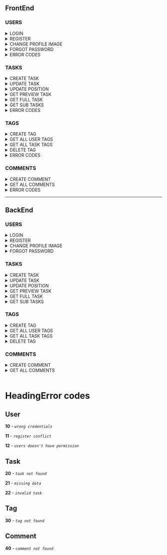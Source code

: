 ## FrontEnd


### USERS
<details>
<summary>LOGIN</summary>

## Request

**Endpoint:** `POST` http://localhost:8086/todo/users/login

**Body:**

```json
{
	"username": "STRING",
	"password": "STRING"
}
```
</details>
<details>
<summary>REGISTER</summary>

## Request

**Endpoint:** `POST` http://localhost:8086/todo/users/register

**Body:**

```json
{
  "email": "string",
  "firstName": "string",
  "lastName": "string",
  "profileImage": "string",
  "username": "string",
  "password": "string"
}
```
</details>
<details>
<summary>CHANGE PROFILE IMAGE</summary>

## Request

**Endpoint:** `PATCH` http://localhost:8086/todo/users/{userId}/profile_image

**Body:**

```json
{
    "profileImage": "string"
}
```
</details>
<details>
<summary>FORGOT PASSWORD</summary>

## Request

**Endpoint:** `PATCH` http://localhost:8086/todo/users/forgot_password

**Body:**

```json
{
    "newPassword": "string"
}
```
</details>

<details>
<summary>ERROR CODES</summary>

<h3>401</h3>

```
{
        "message": "Wrong credentials",
        "type": "....",
        "code": 10,
        "timestemp": date
}
```

<h3>403</h3>

```
{
        "message": "User don't have permission",
        "type": "....",
        "code": 12,
        "timestemp": date
}
```

<h3>409</h3>

```
{
        "message": "Register conflict",
        "type": "....",
        "code": 11,
        "timestemp": date
}
```
</details>



### TASKS
<details>
<summary>CREATE TASK</summary>

## Request

**Endpoint:** `POST` http://localhost:8086/todo/tasks

**Body:**

```json
{
  "title": "string",
  "description": "string",
  "date": "31-03-2023",
  "userId": 0,
  "parentId": 0,
  "position": 0
}
```
</details>
<details>
<summary>UPDATE TASK</summary>

## Request

**Endpoint:** `PATCH` http://localhost:8086/todo/tasks/v1/{taskId}

**Body:**

```json
{
    "title": "String",
    "description": "String",
    "isDone": "Boolean",
    "date": "String",
    "isFavorite": "Boolean",
    "disabled": "Boolean"
}
```
</details>
<details>
<summary>UPDATE POSITION</summary>

## Request

**Endpoint:** `PATCH` http://localhost:8086/todo/tasks/v1/change-position/{userId}

**Body:**

```json
[{
    "taskId": "Integer",
    "position": "Integer",
    "parentId": "Integer"
},
{
    "taskId": "Integer",
    "position": "Integer",
    "parentId": "Integer"
}]
```
</details>
<details>
<summary>GET PREVIEW TASK</summary>

## Request

**Endpoint:** `GET` http://localhost:8086/todo/tasks/preview/{userId}

**Body:**

```json
{

}
```
</details>
<details>
<summary>GET FULL TASK</summary>

## Request

**Endpoint:** `GET` http://localhost:8086/todo/tasks/v1/{taskId}/{userId}

**Body:**

```json
{

}
```
</details>
<details>
<summary>GET SUB TASKS</summary>

## Request

**Endpoint:** `GET` http://localhost:8086/todo/tasks/v1/{parentId}

**Body:**

```json
{

}
```
</details>

<details>
<summary>ERROR CODES</summary>

<h3>400</h3>

```
{
        "message": "Missing data o creation task",
        "type": "....",
        "code": 21,
        "timestemp": date
}
```

<h3>400</h3>

```
{
        "message": "Invalid task",
        "type": "....",
        "code": 22,
        "timestemp": date
}
```

<h3>404</h3>

```
{
        "message": "Task not found",
        "type": "....",
        "code": 20,
        "timestemp": date
}
```
</details>

### TAGS
<details>
<summary>CREATE TAG</summary>

## Request

**Endpoint:** `POST` http://localhost:8086/todo/tags/v1

**Body:**

```json
{
    "name": "String",
    "color": "String",
    "userId": "Integer",
    "taskId": "Integer"
}
```
</details>
<details>
<summary>GET ALL USER TAGS</summary>

## Request

**Endpoint:** `GET` http://localhost:8086/todo/tags/v1/users/{userId}

**Body:**

```json
{
    
}
```
</details>
<details>
<summary>GET ALL TASK TAGS</summary>

## Request

**Endpoint:** `GET` http://localhost:8086/todo/tags/v1/task/{taskId}

**Body:**

```json
{
    
}
```
</details>
<details>
<summary>DELETE TAG</summary>

## Request

**Endpoint:** `DELETE` http://localhost:8086/todo/tags/{taskId}/{tagId}

**Body:**

```json
{
    
}
```
</details>

<details>
<summary>ERROR CODES</summary>

<h3>404</h3>

```
{
        "message": "Tag not found",
        "type": "....",
        "code": 30,
        "timestemp": date
}
```
</details>


### COMMENTS
<details>
<summary>CREATE COMMENT</summary>

## Request

**Endpoint:** `POST` http://localhost:8086/todo/comments/v1

**Body:**

```json
{
    "description": "String",
    "taskId": "Integer"
}
```
</details>
<details>
<summary>GET ALL COMMENTS</summary>

## Request

**Endpoint:** `GET` http://localhost:8086/todo/comments/v1/{taskId}

**Body:**

```json
{
    
}
```
</details>

<details>
<summary>ERROR CODES</summary>

<h3>404</h3>

```
{
        "message": "Comment not found",
        "type": "....",
        "code": 30,
        "timestemp": date
}
```
</details>

--------

## BackEnd


### USERS
<details>
<summary>LOGIN</summary>

## Request

**Endpoint:** `POST` http://localhost:8086/todo/users/login

**Body:**

```json
{
  "userId": "Integer",
  "firstName": "string",
  "lastName": "string",
  "username": "string",
  "email": "string",
  "groupsURL": "string",
  "tasksPreviewsURL": "string"
}
```
</details>
<details>
<summary>REGISTER</summary>

## Request

**Endpoint:** `POST` http://localhost:8086/todo/users/register

**Body:**

```json
{
  "userId": 0,
  "firstName": "string",
  "lastName": "string",
  "profileImage": "string",
  "username": "string",
  "email": "string",
  "groupsURL": "string",
  "tasksPreviewsURL": "string"
}
```
</details>
<details>
<summary>CHANGE PROFILE IMAGE</summary>

## Request

**Endpoint:** `PATCH` http://localhost:8086/todo/users/{userId}/profile_image

**Body:**

```json
{
    "profileImage": "String"
}
```
</details>
<details>
<summary>FORGOT PASSWORD</summary>

## Request

**Endpoint:** `PATCH` http://localhost:8086/todo/users/forgot_password

**Body:**

```json
{
    
}
```
</details>



### TASKS
<details>
<summary>CREATE TASK</summary>

## Request

**Endpoint:** `POST` http://localhost:8086/todo/tasks/create-task

**Body:**

```json
{
  "taskId": "Integer",
  "parentId": "Integer",
  "position": "Integer",
  "title": "string",
  "date": "03-04-2023",
  "isDone": "Boolean",
  "isFavorite": "Boolean",
  "taskURL": "string",
  "tags": [
    {
      "tagId": "Integer",
      "name": "string",
      "color": "string"
    }
  ],
  "expired": "Boolean"
}
```
</details>
<details>
<summary>UPDATE TASK</summary>

## Request

**Endpoint:** `PATCH` http://localhost:8086/todo/tasks/v1/{taskId}

**Body:**

```json
{
    "title": "String",
    "description": "String",
    "isDone": "Boolean",
    "date": "String",
    "isFavorite": "Boolean",
    "disabled": "Boolean"
}
```
</details>
<details>
<summary>UPDATE POSITION</summary>

## Request

**Endpoint:** `PATCH` http://localhost:8086/todo/tasks/v1/change-position/{userId}

**Body:**

```json
[{
    "taskId": "Integer",
    "position": "Integer",
    "parentId": "Integer"
},
{
    "taskId": "Integer",
    "position": "Integer",
    "parentId": "Integer"
}]
```
</details>
<details>
<summary>GET PREVIEW TASK</summary>

## Request

**Endpoint:** `GET` http://localhost:8086/todo/tasks/preview/{taskId}

**Body:**

```json
[
  {
    "taskId": "Integer",
    "parentId": "Integer",
    "position": "Integer",
    "title": "string",
    "date": "03-04-2023",
    "isDone": "Boolean",
    "isFavorite": "Boolean",
    "taskURL": "string",
    "tags": [
        {
        "tagId": "Integer",
        "name": "string",
        "color": "string"
        }
    ],
    "expired": "Boolean"
  }
]
```
</details>
<details>
<summary>GET FULL TASK</summary>

## Request

**Endpoint:** `GET` http://localhost:8086/todo/tasks/v1/{taskId}/{userId}

**Body:**

```json
{
  "taskId": "Integer",
  "title": "string",
  "description": "string",
  "isDone": "Boolean",
  "date": "03-04-2023",
  "expired": "Boolean",
  "isFavorite": "Boolean",
  "parentId": "Integer",
  "position": "Integer",
  "tags": [
    {
      "tagId": "Integer",
      "name": "string",
      "color": "string"
    }
  ],
  "commentsURL": "string"
}
```
</details>
<details>
<summary>GET SUB TASKS</summary>

## Request

**Endpoint:** `GET` http://localhost:8086/todo/tasks/v1/{parentId}

**Body:**

```json
[
  {
    "taskId": "Integer",
    "parentId": "Integer",
    "position": "Integer",
    "title": "string",
    "date": "03-04-2023",
    "isDone": "Boolean",
    "isFavorite": "Boolean",
    "taskURL": "string",
    "tags": [
        {
        "tagId": "Integer",
        "name": "string",
        "color": "string"
        }
    ],
    "expired": "Boolean"
  }
]
```
</details>



### TAGS
<details>
<summary>CREATE TAG</summary>

## Request

**Endpoint:** `POST` http://localhost:8086/todo/tags/v1

**Body:**

```json
{
    "tagId": "Integer",
    "name": "String",
    "color": "String"
}
```
</details>
<details>
<summary>GET ALL USER TAGS</summary>

## Request

**Endpoint:** `GET` http://localhost:8086/todo/tags/v1/users/{userId}

**Body:**

```json
[
  {
    "tagId": "Integer",
    "name": "string",
    "color": "string"
  }
]
```
</details>
<details>
<summary>GET ALL TASK TAGS</summary>

## Request

**Endpoint:** `GET` http://localhost:8086/todo/tags/v1/task/{taskId}

**Body:**

```json
[
  {
    "tagId": "Integer",
    "name": "string",
    "color": "string"
  }
]
```
</details>
<details>
<summary>DELETE TAG</summary>

## Request

**Endpoint:** `DELETE` http://localhost:8086/todo/tags/{taskId}/{tagId}

**Body:**

```json
{
    
}
```
</details>

### COMMENTS
<details>
<summary>CREATE COMMENT</summary>

## Request

**Endpoint:** `POST` http://localhost:8086/todo/comments/v1

**Body:**

```json
{
  "commentId": "Integer",
  "description": "string",
  "taskId": "Integer"
}
```
</details>
<details>
<summary>GET ALL COMMENTS</summary>

## Request

**Endpoint:** `GET` http://localhost:8086/todo/comments/{taskId}

**Body:**

```json
[
  {
    "commentId": "Integer",
    "description": "string",
    "taskId": "Integer"
  }
]
```
</details>
</br>

# HeadingError codes

## User

**10** - *`wrong credentials`*

**11** - *`register conflict`*

**12** - *`users doesn't have permission`*

## Task

**20** - *`task not found`*

**21** - *`missing data`*

**22** - *`invalid task`*

## Tag

**30** - *`tag not found`*

## Comment

**40** - *`comment not found`*